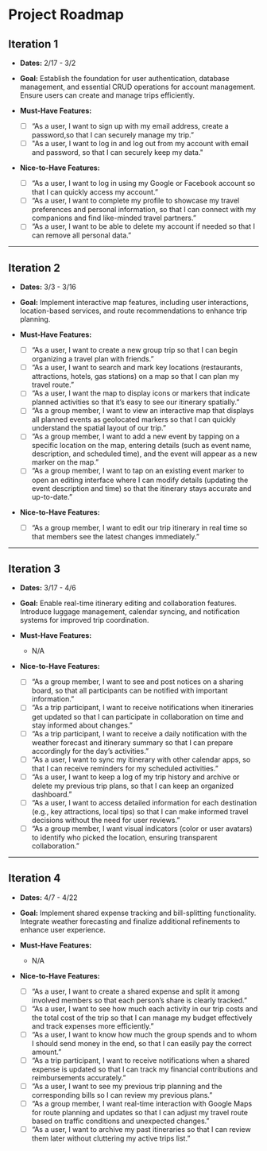 # Project Roadmap

## Iteration 1

* **Dates:** 2/17 - 3/2

* **Goal:** Establish the foundation for user authentication, database management, and essential CRUD operations for account management. Ensure users can create and manage trips efficiently.

* **Must-Have Features:**
  - [ ] “As a user, I want to sign up with my email address, create a password,so that I can securely manage my trip.”
  - [ ] "As a user, I want to log in and log out from my account with email and password, so that I can securely keep my data."

* **Nice-to-Have Features:**
  - [ ] “As a user, I want to log in using my Google or Facebook account so that I can quickly access my account.”
  - [ ] “As a user, I want to complete my profile to showcase my travel preferences and personal information, so that I can connect with my companions and find like-minded travel partners.”
  - [ ] “As a user, I want to be able to delete my account if needed so that I can remove all personal data.”

---

## Iteration 2

* **Dates:** 3/3 - 3/16

* **Goal:** Implement interactive map features, including user interactions, location-based services, and route recommendations to enhance trip planning.

* **Must-Have Features:**

  - [ ] “As a user, I want to create a new group trip so that I can begin organizing a travel plan with friends.”
  - [ ] “As a user, I want to search and mark key locations (restaurants, attractions, hotels, gas stations) on a map so that I can plan my travel route.”
  - [ ] “As a user, I want the map to display icons or markers that indicate planned activities so that it’s easy to see our itinerary spatially.”
  - [ ] “As a group member, I want to view an interactive map that displays all planned events as geolocated markers so that I can quickly understand the spatial layout of our trip.”
  - [ ] “As a group member, I want to add a new event by tapping on a specific location on the map, entering details (such as event name, description, and scheduled time), and the event will appear as a new marker on the map.”
  - [ ] “As a group member, I want to tap on an existing event marker to open an editing interface where I can modify details (updating the event description and time) so that the itinerary stays accurate and up-to-date.”

* **Nice-to-Have Features:**

  - [ ] “As a group member, I want to edit our trip itinerary in real time so that members see the latest changes immediately.”

---

## Iteration 3

* **Dates:** 3/17 - 4/6

* **Goal:** Enable real-time itinerary editing and collaboration features. Introduce luggage management, calendar syncing, and notification systems for improved trip coordination.

* **Must-Have Features:**  
  * N/A
  
* **Nice-to-Have Features:**
  - [ ] “As a group member, I want to see and post notices on a sharing board, so that all participants can be notified with important information.”
  - [ ] “As a trip participant, I want to receive notifications when itineraries get updated so that I can participate in collaboration on time and stay informed about changes.”
  - [ ] “As a trip participant, I want to receive a daily notification with the weather forecast and itinerary summary so that I can prepare accordingly for the day’s activities.”
  - [ ] “As a user, I want to sync my itinerary with other calendar apps, so that I can receive reminders for my scheduled activities.”
  - [ ] “As a user, I want to keep a log of my trip history and archive or delete my previous trip plans, so that I can keep an organized dashboard.”
  - [ ] “As a user, I want to access detailed information for each destination (e.g., key attractions, local tips) so that I can make informed travel decisions without the need for user reviews.”
  - [ ] “As a group member, I want visual indicators (color or user avatars) to identify who picked the location, ensuring transparent collaboration.”

---

## Iteration 4

* **Dates:** 4/7 - 4/22

* **Goal:** Implement shared expense tracking and bill-splitting functionality. Integrate weather forecasting and finalize additional refinements to enhance user experience.

* **Must-Have Features:**
  - N/A

* **Nice-to-Have Features:**
  - [ ] “As a user, I want to create a shared expense and split it among involved members so that each person’s share is clearly tracked.”
  - [ ] “As a user, I want to see how much each activity in our trip costs and the total cost of the trip so that I can manage my budget effectively and track expenses more efficiently.”
  - [ ] “As a user, I want to know how much the group spends and to whom I should send money in the end, so that I can easily pay the correct amount.”
  - [ ] “As a trip participant, I want to receive notifications when a shared expense is updated so that I can track my financial contributions and reimbursements accurately.”
  - [ ] “As a user, I want to see my previous trip planning and the corresponding bills so I can review my previous plans.”
  - [ ] “As a group member, I want real-time interaction with Google Maps for route planning and updates so that I can adjust my travel route based on traffic conditions and unexpected changes.”
  - [ ] “As a user, I want to archive my past itineraries so that I can review them later without cluttering my active trips list.”
